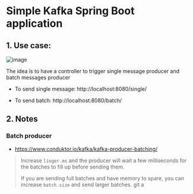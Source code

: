 # Simple Kafka Spring Boot application

## 1. Use case:

![image](https://user-images.githubusercontent.com/37680968/233305751-6e59d1f7-0c50-4c7f-8261-b20f55ea23ec.png)

The idea is to have a controller to trigger single message producer and batch messages producer

- To send single message: http://localhost:8080/single/<YourMessageHere>

- To send batch: http://localhost:8080/batch/<YourMessageHere>

## 2. Notes

### Batch producer

- https://www.conduktor.io/kafka/kafka-producer-batching/
  
> Increase `linger.ms` and the producer will wait a few milliseconds for the batches to fill up before sending them.
> 
> If you are sending full batches and have memory to spare, you can increase `batch.size` and send larger batches.
git a